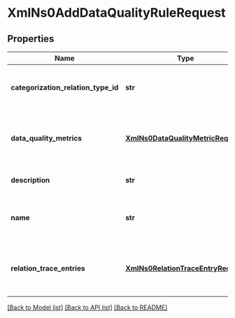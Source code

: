 # XmlNs0AddDataQualityRuleRequest

## Properties
Name | Type | Description | Notes
------------ | ------------- | ------------- | -------------
**categorization_relation_type_id** | **str** | The &lt;code&gt;id&lt;/code&gt; of the categorization relation type | [optional] 
**data_quality_metrics** | [**XmlNs0DataQualityMetricRequest**](XmlNs0DataQualityMetricRequest.md) | The Data Quality Metrics that should be assigned to the rule that is going to be created | [optional] 
**description** | **str** | The description of the new data quality rule | [optional] 
**name** | **str** | The name of the new data quality rule. Should be unique within all data quality rules | [optional] 
**relation_trace_entries** | [**XmlNs0RelationTraceEntryRequest**](XmlNs0RelationTraceEntryRequest.md) | The list of entries that describes relations along which the data quality result is calculated | [optional] 

[[Back to Model list]](../README.md#documentation-for-models) [[Back to API list]](../README.md#documentation-for-api-endpoints) [[Back to README]](../README.md)


